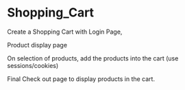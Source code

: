 # Shopping_Cart

Create a Shopping Cart with 
Login Page, 

Product display page 

On selection of products, add the products into the cart (use sessions/cookies)

Final Check out page to display products in the cart.
